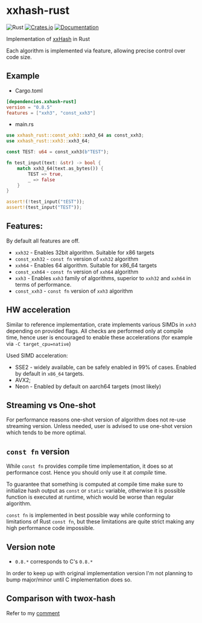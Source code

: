 # xxhash-rust

![Rust](https://github.com/DoumanAsh/xxhash-rust/workflows/Rust/badge.svg?branch=master)
[![Crates.io](https://img.shields.io/crates/v/xxhash-rust.svg)](https://crates.io/crates/xxhash-rust)
[![Documentation](https://docs.rs/xxhash-rust/badge.svg)](https://docs.rs/crate/xxhash-rust/)

Implementation of [xxHash](https://github.com/Cyan4973/xxHash) in Rust

Each algorithm is implemented via feature, allowing precise control over code size.

## Example

- Cargo.toml

```toml
[dependencies.xxhash-rust]
version = "0.8.5"
features = ["xxh3", "const_xxh3"]
```

- main.rs

```rust
use xxhash_rust::const_xxh3::xxh3_64 as const_xxh3;
use xxhash_rust::xxh3::xxh3_64;

const TEST: u64 = const_xxh3(b"TEST");

fn test_input(text: &str) -> bool {
    match xxh3_64(text.as_bytes()) {
        TEST => true,
        _ => false
    }
}

assert!(!test_input("tEST"));
assert!(test_input("TEST"));
```

## Features:

By default all features are off.

- `xxh32` - Enables 32bit algorithm. Suitable for x86 targets
- `const_xxh32` - `const fn` version of `xxh32` algorithm
- `xxh64` - Enables 64 algorithm. Suitable for x86_64 targets
- `const_xxh64` - `const fn` version of `xxh64` algorithm
- `xxh3` - Enables `xxh3` family of algorithms, superior to `xxh32` and `xxh64` in terms of performance.
- `const_xxh3` - `const fn` version of `xxh3` algorithm

## HW acceleration

Similar to reference implementation, crate implements various SIMDs in `xxh3` depending on provided flags.
All checks are performed only at compile time, hence user is encouraged to enable these accelerations (for example via `-C target_cpu=native`)

Used SIMD acceleration:

- SSE2 - widely available, can be safely enabled in 99% of cases. Enabled by default in `x86_64` targets.
- AVX2;
- Neon - Enabled by default on aarch64 targets (most likely)

## Streaming vs One-shot

For performance reasons one-shot version of algorithm does not re-use streaming version.
Unless needed, user is advised to use one-shot version which tends to be more optimal.

## `const fn` version

While `const fn` provides compile time implementation, it does so at performance cost.
Hence you should only use it at _compile_ time.

To guarantee that something is computed at compile time make sure to initialize hash output
as `const` or `static` variable, otherwise it is possible function is executed at runtime, which
would be worse than regular algorithm.

`const fn` is implemented in best possible way while conforming to limitations of Rust `const
fn`, but these limitations are quite strict making any high performance code impossible.

## Version note

- `0.8.*` corresponds to C's `0.8.*`

In order to  keep up with original implementation version I'm not planning to bump major/minor until C implementation does so.

## Comparison with twox-hash

Refer to my [comment](https://github.com/DoumanAsh/xxhash-rust/issues/10#issuecomment-980488647)
